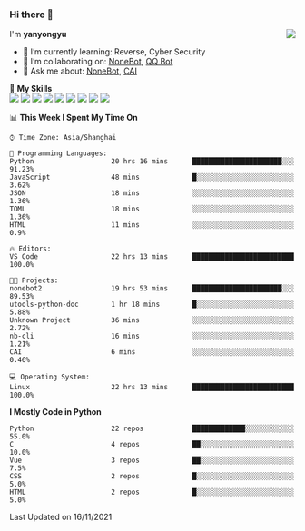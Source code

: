 ### Hi there 👋

<a href="#">
  <img align="right" src="https://github-readme-stats.vercel.app/api?username=yanyongyu&count_private=true&show_icons=true&bg_color=15,f2f7fd,E0EAFC" />
</a>

I'm **yanyongyu**

- 🌱 I’m currently learning: Reverse, Cyber Security
- 👯 I’m collaborating on: [NoneBot](https://github.com/nonebot), [QQ Bot](https://github.com/Mrs4s/go-cqhttp)
- 💬 Ask me about: [NoneBot](https://github.com/nonebot), [CAI](https://github.com/cscs181/CAI)

🌟 **My Skills**  
![](https://img.shields.io/badge/-Python-3e74a2?style=flat-square&logo=Python&logoColor=fff)
![](https://img.shields.io/badge/-Node.js-339933?style=flat-square&logo=Node.js&logoColor=fff)
![](https://img.shields.io/badge/-Vue-4fc08d?style=flat-square&logo=Vue.js&logoColor=fff)
![](https://img.shields.io/badge/-React-2d98ce?style=flat-square&logo=React&logoColor=fff)
![](https://img.shields.io/badge/-Docker-2496ED?style=flat-square&logo=Docker&logoColor=fff)
![](https://img.shields.io/badge/-Linux-000000?style=flat-square&logo=Linux&logoColor=fff)
![](https://img.shields.io/badge/-MySQL-4479A1?style=flat-square&logo=MySQL&logoColor=fff)
![](https://img.shields.io/badge/-Redis-DC382D?style=flat-square&logo=Redis&logoColor=fff)
![](https://img.shields.io/badge/-MongoDB-47A248?style=flat-square&logo=MongoDB&logoColor=fff)

<!--START_SECTION:waka-->
📊 **This Week I Spent My Time On** 

```text
⌚︎ Time Zone: Asia/Shanghai

💬 Programming Languages: 
Python                   20 hrs 16 mins      ██████████████████████░░░   91.23% 
JavaScript               48 mins             █░░░░░░░░░░░░░░░░░░░░░░░░   3.62% 
JSON                     18 mins             ░░░░░░░░░░░░░░░░░░░░░░░░░   1.36% 
TOML                     18 mins             ░░░░░░░░░░░░░░░░░░░░░░░░░   1.36% 
HTML                     11 mins             ░░░░░░░░░░░░░░░░░░░░░░░░░   0.9%

🔥 Editors: 
VS Code                  22 hrs 13 mins      █████████████████████████   100.0%

🐱‍💻 Projects: 
nonebot2                 19 hrs 53 mins      ██████████████████████░░░   89.53% 
utools-python-doc        1 hr 18 mins        █░░░░░░░░░░░░░░░░░░░░░░░░   5.88% 
Unknown Project          36 mins             ░░░░░░░░░░░░░░░░░░░░░░░░░   2.72% 
nb-cli                   16 mins             ░░░░░░░░░░░░░░░░░░░░░░░░░   1.21% 
CAI                      6 mins              ░░░░░░░░░░░░░░░░░░░░░░░░░   0.46%

💻 Operating System: 
Linux                    22 hrs 13 mins      █████████████████████████   100.0%

```

**I Mostly Code in Python** 

```text
Python                   22 repos            █████████████░░░░░░░░░░░░   55.0% 
C                        4 repos             ██░░░░░░░░░░░░░░░░░░░░░░░   10.0% 
Vue                      3 repos             ██░░░░░░░░░░░░░░░░░░░░░░░   7.5% 
CSS                      2 repos             █░░░░░░░░░░░░░░░░░░░░░░░░   5.0% 
HTML                     2 repos             █░░░░░░░░░░░░░░░░░░░░░░░░   5.0%

```



 Last Updated on 16/11/2021
<!--END_SECTION:waka-->
